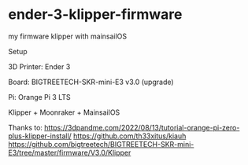 # ender-3-klipper-firmware
my firmware klipper with mainsailOS

Setup

3D Printer: Ender 3

Board: BIGTREETECH-SKR-mini-E3 v3.0 (upgrade)

Pi: Orange Pi 3 LTS

Klipper + Moonraker + MainsailOS

Thanks to:
https://3dpandme.com/2022/08/13/tutorial-orange-pi-zero-plus-klipper-install/
https://github.com/th33xitus/kiauh
https://github.com/bigtreetech/BIGTREETECH-SKR-mini-E3/tree/master/firmware/V3.0/Klipper




